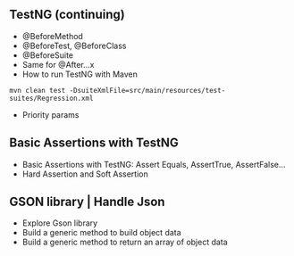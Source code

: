 ## TestNG (continuing)
* @BeforeMethod
* @BeforeTest, @BeforeClass
* @BeforeSuite
* Same for @After...x
* How to run TestNG with Maven

```
mvn clean test -DsuiteXmlFile=src/main/resources/test-suites/Regression.xml
```
* Priority params

## Basic Assertions with TestNG
* Basic Assertions with TestNG: Assert Equals, AssertTrue, AssertFalse...
* Hard Assertion and Soft Assertion

## GSON library | Handle Json
* Explore Gson library
* Build a generic method to build object data
* Build a generic method to return an array of object data
